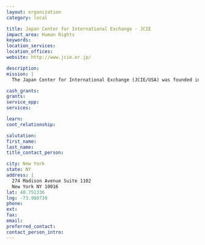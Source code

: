 ```yaml
---
layout: organization
category: local

title: Japan Center for International Exchange - JCIE
impact_area: Human Rights
keywords: 
location_services: 
location_offices: 
website: http://www.jcie.or.jp/

description: 
mission: |
  The Japan Center for International Exchange (JCIE/USA) was founded in 1975 as a 501(c)(3) tax-exempt nonprofit organization. JCIE/USA is the North American affiliate of JCIE/Japan, one of the few truly independent think tanks in the field of international affairs in Japan. Located in New York City, JCIE/USA conducts political exchange programs for leading American and Japanese policymakers, carries out policy research and dialogue projects on pressing international issues, and works to promote a greater understanding of civil society and philanthropy in Japan and the Asia Pacific region.

cash_grants: 
grants: 
service_opp: 
services: 

learn: 
cont_relationship: 

salutation: 
first_name: 
last_name: 
title_contact_person: 

city: New York
state: NY
address: |
  274 Madison Avenue Suite 1102   
  New York NY 10016
lat: 40.751336
lng: -73.980739
phone: 
ext: 
fax: 
email: 
preferred_contact: 
contact_person_intro: 
---
```

